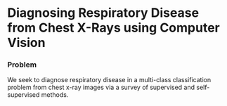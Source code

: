# Diagnosing Respiratory Disease from Chest X-Rays using Computer Vision

### Problem
We seek to diagnose respiratory disease in a multi-class classification problem from chest x-ray images via a survey of supervised and self-supervised methods.


